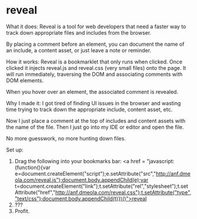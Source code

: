 reveal
======

What it does:
Reveal is a tool for web developers that need a faster way to track down appropriate files and includes from the browser.

By placing a comment before an element, you can document the name of an include, a content asset, or just leave a note or reminder.

How it works:
Reveal is a bookmarklet that only runs when clicked. Once clicked it injects reveal.js and reveal.css (very small files) onto the page. 
It will run immediately, traversing the DOM and associating comments with DOM elements. 

When you hover over an element, the associated comment is revealed. 

Why I made it:
I got tired of finding UI issues in the browser and wasting time trying to track down the appropriate include, content asset, etc. 

Now I just place a comment at the top of includes and content assets with the name of the file. 
Then I just go into my IDE or editor and open the file. 

No more guesswork, no more hunting down files.

Set up: 
1. Drag the following into your bookmarks bar: 
    <a href = "javascript:(function(){var e=document.createElement("script");e.setAttribute("src","http://anf.dmeola.com/reveal.js");document.body.appendChild(e);var t=document.createElement("link");t.setAttribute("rel","stylesheet");t.setAttribute("href","http://anf.dmeola.com/reveal.css");t.setAttribute("type","text/css");document.body.appendChild(t)})()">reveal</a>
2. ???
3. Profit.
